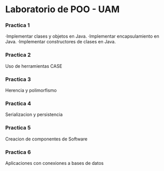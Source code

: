 # Laboratorio de POO - UAM

### Practica 1
<p>
·Implementar clases y objetos en Java.
·Implementar encapsulamiento en Java.
·Implementar constructores de clases
en Java.
</p>

### Practica 2
<p>
Uso de herramientas CASE
</p>

### Practica 3
<p>
Herencia y polimorfismo 
</p>

### Practica 4
<p>
Serializacion y persistencia
</p>

### Practica 5
<p>
Creacion de componentes de Software
</p>

### Practica 6
<p>
Aplicaciones con conexiones a bases de datos
</p>
